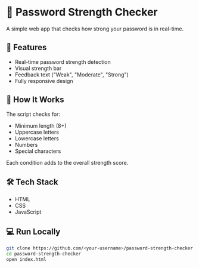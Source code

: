 # 🔐 Password Strength Checker

A simple web app that checks how strong your password is in real-time.

## 🚀 Features
- Real-time password strength detection
- Visual strength bar
- Feedback text ("Weak", "Moderate", "Strong")
- Fully responsive design

## 🧠 How It Works
The script checks for:
- Minimum length (8+)
- Uppercase letters
- Lowercase letters
- Numbers
- Special characters

Each condition adds to the overall strength score.

## 🛠️ Tech Stack
- HTML
- CSS
- JavaScript

## 💻 Run Locally
```bash
git clone https://github.com/<your-username>/password-strength-checker.git
cd password-strength-checker
open index.html
